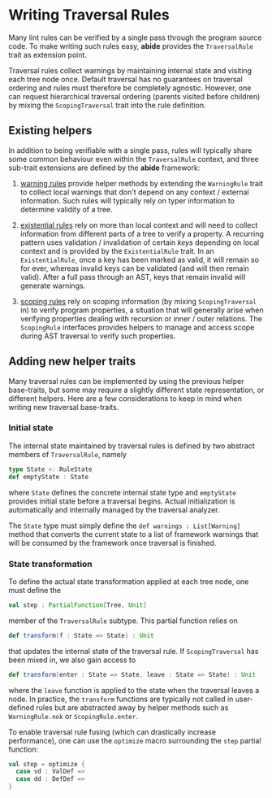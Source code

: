 # Writing Traversal Rules

Many lint rules can be verified by a single pass through the program source code. To make writing such rules easy, **abide** provides the `TraversalRule` trait as extension point.

Traversal rules collect warnings by maintaining internal state and visiting each tree node once. Default traversal has no guarantees on traversal ordering and rules must therefore be completely agnostic. However, one can request hierarchical traversal ordering (parents visited before children) by mixing the `ScopingTraversal` trait into the rule definition.

## Existing helpers

In addition to being verifiable with a single pass, rules will typically share some common behaviour even within the `TraversalRule` context, and three sub-trait extensions are defined by the **abide** framework:

1. [warning rules](/wiki/traversal/warning-rules.md) provide helper methods by extending the `WarningRule` trait to collect local warnings that don't depend on any context / external information. Such rules will typically rely on typer information to determine validity of a tree.

2. [existential rules](/wiki/traversal/existential-rules.md) rely on more than local context and will need to collect information from different parts of a tree to verify a property. A recurring pattern uses validation / invalidation of certain _keys_ depending on local context and is provided by the `ExistentialRule` trait. In an `ExistentialRule`, once a key has been marked as valid, it will remain so for ever, whereas invalid keys can be validated (and will then remain valid). After a full pass through an AST, keys that remain invalid will generate warnings.

3. [scoping rules](/wiki/traversal/scoping-rules.md) rely on scoping information (by mixing `ScopingTraversal` in) to verify program properties, a situation that will generally arise when verifying properties dealing with recursion or inner / outer relations. The `ScopingRule` interfaces provides helpers to manage and access scope during AST traversal to verify such properties.

## Adding new helper traits

Many traversal rules can be implemented by using the previous helper base-traits, but some may require a slightly different state representation, or different helpers. Here are a few considerations to keep in mind when writing new traversal base-traits.

### Initial state

The internal state maintained by traversal rules is defined by two abstract members of `TraversalRule`, namely 
```scala
type State <: RuleState
def emptyState : State
```
where `State` defines the concrete internal state type and `emptyState` provides initial state before a traversal begins. Actual initialization is automatically and internally managed by the traversal analyzer.

The `State` type must simply define the `def warnings : List[Warning]` method that converts the current state to a list of framework warnings that will be consumed by the framework once traversal is finished.

### State transformation

To define the actual state transformation applied at each tree node, one must define the
```scala
val step : PartialFunction[Tree, Unit]
```
member of the `TraversalRule` subtype. This partial function relies on
```scala
def transform(f : State => State) : Unit
```
that updates the internal state of the traversal rule. If `ScopingTraversal` has been mixed in, we also gain access to
```scala
def transform(enter : State => State, leave : State => State) : Unit
```
where the `leave` function is applied to the state when the traversal leaves a node. In practice, the `transform` functions are typically not called in user-defined rules but are abstracted away by helper methods such as `WarningRule.nok` or `ScopingRule.enter`.

To enable traversal rule fusing (which can drastically increase performance), one can use the `optimize` macro surrounding the `step` partial function:
```scala
val step = optimize {
  case vd : ValDef =>
  case dd : DefDef =>
}
```
